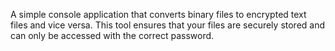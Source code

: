 A simple console application that converts binary files to encrypted text files and vice versa. This tool ensures that your files are securely stored and can only be accessed with the correct password.

